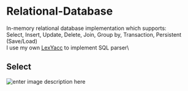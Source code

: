 # Relational-Database

In-memory relational database implementation which supports:\
Select, Insert, Update, Delete, Join, Group by, Transaction, Persistent (Save/Load)\
I use my own [LexYacc](https://github.com/r96922081/LexYacc) to implement SQL parser\

## Select
![enter image description here](https://r96922081.github.io/Relation-Database/select.png)

